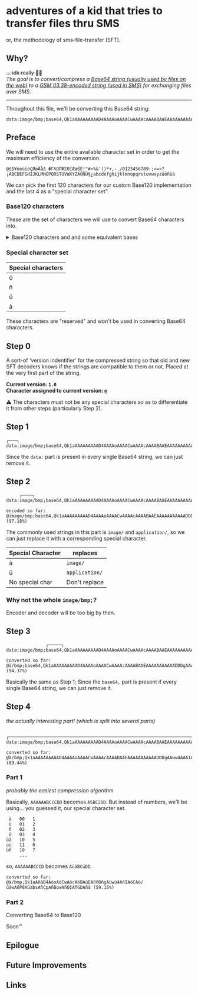 # adventures of a kid that tries to transfer files thru SMS
or, the methodology of sms-file-transfer (SFT).

## Why?
~~... idk really 🤷‍♂️~~ <br>
*The goal is to convert/compress a [Base64 string (usually used by files on the web)](https://en.wikipedia.org/wiki/Base64) to a [GSM 03.38-encoded string (used in SMS)](https://en.wikipedia.org/wiki/GSM_03.38) for exchanging files over SMS.*

<hr>

Throughout this file, we'll be converting this Base64 string:
```
data:image/bmp;base64,Qk1aAAAAAAAAAD4AAAAoAAAACwAAAAcAAAABAAEAAAAAAAAAAADDDgAAww4AAAIAAAACAAAA/////wAAAP8AAAAAbsAAACpAAABowAAAQIAAAGDAAAAAAAAA
```

## Preface
We will need to use the entire available character set in order to get the maximum efficiency of the conversion.
```
@£$¥èéùìòÇØøÅåΔ_ΦΓΛΩΠΨΣΘΞÆæßÉ!"#¤%&'()*+,-./0123456789:;<=>?¡ABCDEFGHIJKLMNOPQRSTUVWXYZÄÖÑÜ§¿abcdefghijklmnopqrstuvwxyzäöñüà
```
We can pick the first 120 characters for our custom Base120 implementation and the last 4 as a "special character set".


### Base120 characters
These are the set of characters we will use to convert Base64 characters into.
<details>
  <summary>Base120 characters and and some equivalent bases</summary>

Letter | Decimal equivalent | Base3 equivalent (will use later)
--- | --- | ---
@ | 000 | 00000
£ | 001 | 00001
$ | 002 | 00002
¥ | 003 | 00010
è | 004 | 00011
é | 005 | 00012
ù | 006 | 00020
ì | 007 | 00021
ò | 008 | 00022
Ç | 009 | 00100
Ø | 010 | 00101
ø | 011 | 00102
Å | 012 | 00110
å | 013 | 00111
Δ | 014 | 00112
_ | 015 | 00120
Φ | 016 | 00121
Γ | 017 | 00122
Λ | 018 | 00200
Ω | 019 | 00201
Π | 020 | 00202
Ψ | 021 | 00210
Σ | 022 | 00211
Θ | 023 | 00212
Ξ | 024 | 00220
Æ | 025 | 00221
æ | 026 | 00222
ß | 027 | 01000
É | 028 | 01001
! | 029 | 01002
" | 030 | 01010
\# | 031 | 01011
¤ | 032 | 01012
% | 033 | 01020
& | 034 | 01021
' | 035 | 01022
( | 036 | 01100
) | 037 | 01101
\* | 038 | 01102
\+ | 039 | 01110
, | 040 | 01111
\- | 041 | 01112
. | 042 | 01120
/ | 043 | 01121
0 | 044 | 01122
1 | 045 | 01200
2 | 046 | 01201
3 | 047 | 01202
4 | 048 | 01210
5 | 049 | 01211
6 | 050 | 01212
7 | 051 | 01220
8 | 052 | 01221
9 | 053 | 01222
: | 054 | 02000
; | 055 | 02001
< | 056 | 02002
= | 057 | 02010
\> | 058 | 02011
? | 059 | 02012
¡ | 060 | 02020
A | 061 | 02021
B | 062 | 02022
C | 063 | 02100
D | 064 | 02101
E | 065 | 02102
F | 066 | 02110
G | 067 | 02111
H | 068 | 02112
I | 069 | 02120
J | 070 | 02121
K | 071 | 02122
L | 072 | 02200
M | 073 | 02201
N | 074 | 02202
O | 075 | 02210
P | 076 | 02211
Q | 077 | 02212
R | 078 | 02220
S | 079 | 02221
T | 080 | 02222
U | 081 | 10000
V | 082 | 10001
W | 083 | 10002
X | 084 | 10010
Y | 085 | 10011
Z | 086 | 10012
Ä | 087 | 10020
Ö | 088 | 10021
Ñ | 089 | 10022
Ü | 090 | 10100
§ | 091 | 10101
¿ | 092 | 10102
a | 093 | 10110
b | 094 | 10111
c | 095 | 10112
d | 096 | 10120
e | 097 | 10121
f | 098 | 10122
g | 099 | 10200
h | 100 | 10201
i | 101 | 10202
j | 102 | 10210
k | 103 | 10211
l | 104 | 10212
m | 105 | 10220
n | 106 | 10221
o | 107 | 10222
p | 108 | 11000
q | 109 | 11001
r | 110 | 11002
s | 111 | 11010
t | 112 | 11011
u | 113 | 11012
v | 114 | 11020
w | 115 | 11021
x | 116 | 11022
y | 117 | 11100
z | 118 | 11101
ä | 119 | 11102
</details>

### Special character set
Special characters |
-- |
ö |
ñ |
ü |
à |

These characters are "reserved" and won't be used in converting Base64 characters.

## Step 0
A sort-of 'version indentifier' for the compressed string so that old and new SFT decoders knows if the strings are compatible to them or not. Placed at the very first part of the string.

**Current version: `1.0` <br>**
**Character assigned to current version: `@`**

⚠ The characters must not be any special characters so as to differentiate it from other steps (particularly Step 2).

## Step 1
```
┌───┐
data:image/bmp;base64,Qk1aAAAAAAAAAD4AAAAoAAAACwAAAAcAAAABAAEAAAAAAAAAAADDDgAAww4AAAIAAAACAAAA/////wAAAP8AAAAAbsAAACpAAABowAAAQIAAAGDAAAAAAAAA
```
Since the `data:` part is present in every single Base64 string, we can just remove it.

## Step 2
```
     ┌────┐
data:image/bmp;base64,Qk1aAAAAAAAAAD4AAAAoAAAACwAAAAcAAAABAAEAAAAAAAAAAADDDgAAww4AAAIAAAACAAAA/////wAAAP8AAAAAbsAAACpAAABowAAAQIAAAGDAAAAAAAAA

encoded so far:
@image/bmp;base64,Qk1aAAAAAAAAAD4AAAAoAAAACwAAAAcAAAABAAEAAAAAAAAAAADDDgAAww4AAAIAAAACAAAA/////wAAAP8AAAAAbsAAACpAAABowAAAQIAAAGDAAAAAAAAA (97.18%)
```

The commonly used strings in this part is `image/` and `application/`, so we can just replace it with a corresponding special character.

Special Character | replaces
-- | --
à | `image/`
ü | `application/`
No special char | Don't replace

### Why not the whole `image/bmp;`?
Encoder and decoder will be too big by then.

## Step 3
```
               ┌─────┐
data:image/bmp;base64,Qk1aAAAAAAAAAD4AAAAoAAAACwAAAAcAAAABAAEAAAAAAAAAAADDDgAAww4AAAIAAAACAAAA/////wAAAP8AAAAAbsAAACpAAABowAAAQIAAAGDAAAAAAAAA

converted so far:
@à/bmp;base64,Qk1aAAAAAAAAAD4AAAAoAAAACwAAAAcAAAABAAEAAAAAAAAAAADDDgAAww4AAAIAAAACAAAA/////wAAAP8AAAAAbsAAACpAAABowAAAQIAAAGDAAAAAAAAA (94.37%)
```

Basically the same as Step 1; Since the `base64,` part is present if every single Base64 string, we can just remove it.

## Step 4
*the actually interesting part! (which is split into several parts)*
```
                      ┌──────────────────────────────────────────────────────────────────────────────────────────────────────────────────────┐
data:image/bmp;base64,Qk1aAAAAAAAAAD4AAAAoAAAACwAAAAcAAAABAAEAAAAAAAAAAADDDgAAww4AAAIAAAACAAAA/////wAAAP8AAAAAbsAAACpAAABowAAAQIAAAGDAAAAAAAAA

converted so far:
@à/bmp;Qk1aAAAAAAAAAD4AAAAoAAAACwAAAAcAAAABAAEAAAAAAAAAAADDDgAAww4AAAIAAAACAAAA/////wAAAP8AAAAAbsAAACpAAABowAAAQIAAAGDAAAAAAAAA (89.44%)
```

### Part 1
*probably the easiest compression algorithm*

Basically, `AAAAAABCCCDD` becomes `A5BC2DD`. But instead of numbers, we'll be using... you guessed it, our special character set.

```
 à   00   1
 ü   01   2
 ñ   02   3
 ö   03   4
üà   10   5
üü   11   6
üñ   10   7
     ...
```
so, `AAAAAABCCCD` becomes `AüàBCüDD`.

```
converted so far:
@à/bmp;Qk1aAñàD4AöoAöCwAöcAöBAüEAññDñgAüwü4AñIAöCAö/üàwAñP8AüàbsAñCpAñBowAñQIAñGDAñà (59.15%)
```

### Part 2
Converting Base64 to Base120

Soon™

## Epilogue

## Future Improvements

## Links
